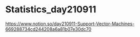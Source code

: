 # Statistics_day210911

https://www.notion.so/day210911-Support-Vector-Machines-669288734cd244208a6a81b07e30dc70